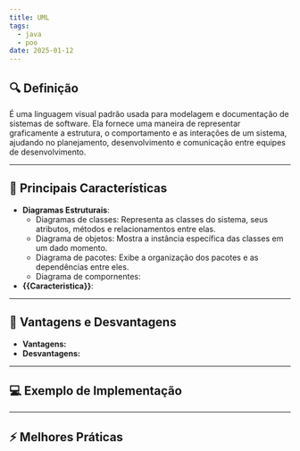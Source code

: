 ```yaml
---
title: UML
tags:
  - java
  - poo
date: 2025-01-12
---
```


## 🔍 Definição

É uma linguagem visual padrão usada para modelagem e documentação de sistemas de software. Ela fornece uma maneira de representar graficamente a estrutura, o comportamento e as interações de um sistema, ajudando no planejamento, desenvolvimento e comunicação entre equipes de desenvolvimento.

---

## 📝 Principais Características

- **Diagramas Estruturais**:
	- Diagramas de classes: Representa as classes do sistema, seus atributos, métodos e relacionamentos entre elas.
	- Diagrama de objetos: Mostra a instância específica das classes em um dado momento.
	- Diagrama de pacotes: Exibe a organização dos pacotes e as dependências entre eles.
	- Diagrama de compornentes: 
- **{{Caracteristica}}**:

---

## 🧩 Vantagens e Desvantagens

- **Vantagens:**
- **Desvantagens:**

---

## 💻 Exemplo de Implementação

---

## ⚡ Melhores Práticas
